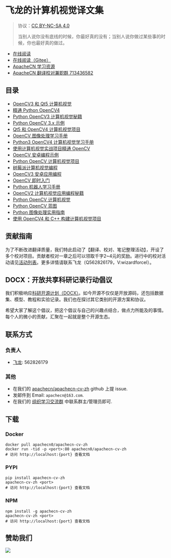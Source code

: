 # 飞龙的计算机视觉译文集

> 协议：[CC BY-NC-SA 4.0](http://creativecommons.org/licenses/by-nc-sa/4.0/)
> 
> 当别人说你没有底线的时候，你最好真的没有；当别人说你做过某些事的时候，你也最好真的做过。

* [在线阅读](https://cv.apachecn.org)
* [在线阅读（Gitee）](https://apachecn.gitee.io/apachecn-cv-zh/)
* [ApacheCN 学习资源](http://docs.apachecn.org/)
* [ApacheCN 翻译校对兼职群 713436582](https://jq.qq.com/?_wv=1027&k=VSNtgpjb)

## 目录

+   [OpenCV3 和 Qt5 计算机视觉](docs/cv-opencv3-qt5/SUMMARY.md)
+   [精通 Python OpenCV4](docs/master-opencv4-py/SUMMARY.md)
+   [Python OpenCV3 计算机视觉秘籍](docs/opencv3-cv-py-cb/SUMMARY.md)
+   [Python OpenCV 3.x 示例](docs/opencv-3x-py-example/SUMMARY.md)
+   [Qt5 和 OpenCV4 计算机视觉项目](docs/qt5-opencv4-cv-proj/SUMMARY.md)
+   [OpenCV 图像处理学习手册](docs/learn-imgproc-opencv/SUMMARY.md)
+   [Python3 OpenCV4 计算机视觉学习手册](docs/learn-opencv4-cv-py3/SUMMARY.md)
+   [使用计算机视觉实战项目精通 OpenCV](docs/master-opencv-prac-cv-proj/SUMMARY.md)
+   [OpenCV 安卓编程示例](docs/opencv-android-prog-example/SUMMARY.md)
+   [Python OpenCV 计算机视觉项目](docs/opencv-cv-proj-py/SUMMARY.md)
+   [树莓派计算机视觉编程](docs/raspi-cv-prog/SUMMARY.md)
+   [OpenCV3 安卓应用编程](docs/android-app-prog-opencv3/SUMMARY.md)
+   [OpenCV 即时入门](docs/ins-opencv-starter/SUMMARY.md)
+   [Python 机器人学习手册](docs/learn-robot-py/SUMMARY.md)
+   [OpenCV2 计算机视觉应用编程秘籍](docs/opencv2-cv-app-prog-cb/SUMMARY.md)
+   [Python OpenCV 计算机视觉](docs/opencv-cv-py/SUMMARY.md)
+   [Python OpenCV 蓝图](docs/opencv-py-bp/SUMMARY.md)
+   [Python 图像处理实用指南](docs/handson-imgproc-py/SUMMARY.md)
+   [使用 OpenCV4 和 C++ 构建计算机视觉项目](docs/build-cv-proj-opencv4-cpp/SUMMARY.md)

## 贡献指南

为了不断改进翻译质量，我们特此启动了【翻译、校对、笔记整理活动】，开设了多个校对项目。贡献者校对一章之后可以领取千字2\~4元的奖励。进行中的校对活动请见[活动列表](https://home.apachecn.org/#/docs/activity/docs-activity)。更多详情请联系飞龙（Q562826179，V:wizardforcel）。

## DOCX：开放共享科研记录行动倡议

我们积极响应[科研开源计划（DOCX）](https://mmcheng.net/docx/)。如今开源不仅仅是开放源码，还包括数据集、模型、教程和实验记录。我们也在探讨其它类别的开源方案和协议。

希望大家了解这个倡议，把这个倡议与自己的兴趣点结合，做点力所能及的事情。每个人的微小的贡献，汇聚在一起就是整个开源生态。

## 联系方式

### 负责人

* [飞龙](https://github.com/wizardforcel): 562826179

### 其他

*   在我们的 [apachecn/apachecn-cv-zh](https://github.com/apachecn/apachecn-cv-zh) github 上提 issue.
*   发邮件到 Email: `apachecn@163.com`.
*   在我们的 [组织学习交流群](http://www.apachecn.org/organization/348.html) 中联系群主/管理员即可.

## 下载

### Docker

```
docker pull apachecn0/apachecn-cv-zh
docker run -tid -p <port>:80 apachecn0/apachecn-cv-zh
# 访问 http://localhost:{port} 查看文档
```

### PYPI

```
pip install apachecn-cv-zh
apachecn-cv-zh <port>
# 访问 http://localhost:{port} 查看文档
```

### NPM

```
npm install -g apachecn-cv-zh
apachecn-cv-zh <port>
# 访问 http://localhost:{port} 查看文档
```

## 赞助我们

![](http://data.apachecn.org/img/about/donate.jpg)
